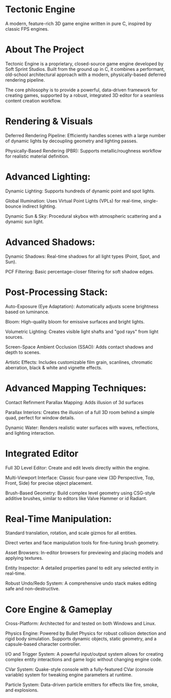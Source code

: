 # Tectonic Engine
A modern, feature-rich 3D game engine written in pure C, inspired by classic FPS engines.

# About The Project
Tectonic Engine is a proprietary, closed-source game engine developed by Soft Sprint Studios. Built from the ground up in C, it combines a performant, old-school architectural approach with a modern, physically-based deferred rendering pipeline.

The core philosophy is to provide a powerful, data-driven framework for creating games, supported by a robust, integrated 3D editor for a seamless content creation workflow.

# Rendering & Visuals
Deferred Rendering Pipeline: Efficiently handles scenes with a large number of dynamic lights by decoupling geometry and lighting passes.

Physically-Based Rendering (PBR): Supports metallic/roughness workflow for realistic material definition.

# Advanced Lighting:
Dynamic Lighting: Supports hundreds of dynamic point and spot lights.

Global Illumination: Uses Virtual Point Lights (VPLs) for real-time, single-bounce indirect lighting.

Dynamic Sun & Sky: Procedural skybox with atmospheric scattering and a dynamic sun light.

# Advanced Shadows:
Dynamic Shadows: Real-time shadows for all light types (Point, Spot, and Sun).

PCF Filtering: Basic percentage-closer filtering for soft shadow edges.

# Post-Processing Stack:
Auto-Exposure (Eye Adaptation): Automatically adjusts scene brightness based on luminance.

Bloom: High-quality bloom for emissive surfaces and bright lights.

Volumetric Lighting: Creates visible light shafts and "god rays" from light sources.

Screen-Space Ambient Occlusion (SSAO): Adds contact shadows and depth to scenes.

Artistic Effects: Includes customizable film grain, scanlines, chromatic aberration, black & white and vignette effects.

# Advanced Mapping Techniques:
Contact Refinment Parallax Mapping: Adds illusion of 3d surfaces

Parallax Interiors: Creates the illusion of a full 3D room behind a simple quad, perfect for window details.

Dynamic Water: Renders realistic water surfaces with waves, reflections, and lighting interaction.

# Integrated Editor
Full 3D Level Editor: Create and edit levels directly within the engine.

Multi-Viewport Interface: Classic four-pane view (3D Perspective, Top, Front, Side) for precise object placement.

Brush-Based Geometry: Build complex level geometry using CSG-style additive brushes, similar to editors like Valve Hammer or id Radiant.

# Real-Time Manipulation:
Standard translation, rotation, and scale gizmos for all entities.

Direct vertex and face manipulation tools for fine-tuning brush geometry.

Asset Browsers: In-editor browsers for previewing and placing models and applying textures.

Entity Inspector: A detailed properties panel to edit any selected entity in real-time.

Robust Undo/Redo System: A comprehensive undo stack makes editing safe and non-destructive.

# Core Engine & Gameplay
Cross-Platform: Architected for and tested on both Windows and Linux.

Physics Engine: Powered by Bullet Physics for robust collision detection and rigid body simulation. Supports dynamic objects, static geometry, and a capsule-based character controller.

I/O and Trigger System: A powerful input/output system allows for creating complex entity interactions and game logic without changing engine code.

CVar System: Quake-style console with a fully-featured CVar (console variable) system for tweaking engine parameters at runtime.

Particle System: Data-driven particle emitters for effects like fire, smoke, and explosions.
